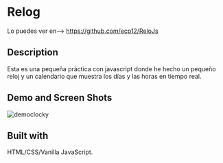 # Relog
Lo puedes ver en--> https://github.com/ecp12/ReloJs

## Description
Esta es una pequeña práctica con javascript donde he hecho un pequeño reloj y un calendario que muestra los días y las horas en tiempo real.


## Demo and Screen Shots 
![democlocky](Demo.gif)

## Built with

 HTML/CSS/Vanilla JavaScript.

 
